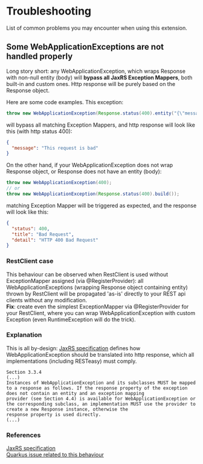 # Troubleshooting
List of common problems you may encounter when using this extension.

## Some WebApplicationExceptions are not handled properly
Long story short: any WebApplicationException, which wraps Response with non-null entity (body) will **bypass all JaxRS Exception Mappers**, both built-in and custom ones. Http response will be purely based on the Response object.

Here are some code examples. This exception:
```java
throw new WebApplicationException(Response.status(400).entity("{\"message\": \"This request is bad\"}").build());
```
will bypass all matching Exception Mappers, and http response will look like this (with http status 400):
```json
{
  "message": "This request is bad"
}
```

On the other hand, if your WebApplicationException does not wrap Response object, or Response does not have an entity (body):
```java
throw new WebApplicationException(400);
// or
throw new WebApplicationException(Response.status(400).build());
```
matching Exception Mapper will be triggered as expected, and the response will look like this:
```json
{
  "status": 400,
  "title": "Bad Request",
  "detail": "HTTP 400 Bad Request"
}
```

### RestClient case
This behaviour can be observed when RestClient is used without ExceptionMapper assigned (via @RegisterProvider): all WebApplicationExceptions (wrapping Response object containing entity) thrown by RestClient will be propagated 'as-is' directly to your REST api clients without any modification.  
**Fix**: create even the simplest ExceptionMapper via @RegisterProvider for your RestClient, where you can wrap WebApplicationException with custom Exception (even RuntimeException will do the trick).

### Explanation
This is all by-design: [JaxRS specification](https://raw.githubusercontent.com/javaee/jax-rs-spec/master/spec.pdf) defines how WebApplicationException should be translated into http response, which all implementations (including RESTeasy) must comply.

```
Section 3.3.4
(...)
Instances of WebApplicationException and its subclasses MUST be mapped to a response as follows. If the response property of the exception does not contain an entity and an exception mapping
provider (see Section 4.4) is available for WebApplicationException or the corresponding subclass, an implementation MUST use the provider to create a new Response instance, otherwise the
response property is used directly. 
(...)
```

### References  
[JaxRS specification](https://raw.githubusercontent.com/javaee/jax-rs-spec/master/spec.pdf)  
[Quarkus issue related to this behaviour](https://github.com/quarkusio/quarkus/issues/4031)